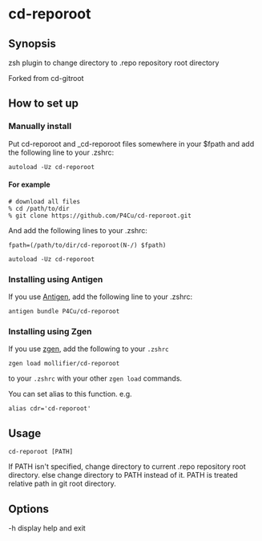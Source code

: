 # cd-reporoot

## Synopsis
zsh plugin to change directory to .repo repository root directory

Forked from cd-gitroot

## How to set up

### Manually install

Put cd-reporoot and _cd-reporoot files somewhere in your $fpath and add the following line to your .zshrc:

```
autoload -Uz cd-reporoot
```

#### For example

```
# download all files
% cd /path/to/dir
% git clone https://github.com/P4Cu/cd-reporoot.git
```

And add the following lines to your .zshrc:

```
fpath=(/path/to/dir/cd-reporoot(N-/) $fpath)

autoload -Uz cd-reporoot
```

### Installing using Antigen
If you use [Antigen](https://github.com/zsh-users/antigen), add the following line to your .zshrc:

```
antigen bundle P4Cu/cd-reporoot
```

### Installing using Zgen
If you use [zgen](https://github.com/tarjoilija/zgen), add the following to your `.zshrc`
```
zgen load mollifier/cd-reporoot
```
to your `.zshrc` with your other `zgen load` commands.

You can set alias to this function.
e.g.

```
alias cdr='cd-reporoot'
```

## Usage

```
cd-reporoot [PATH]
```

If PATH isn't specified, change directory to current .repo repository root directory.
else change directory to PATH instead of it.
PATH is treated relative path in git root directory.

## Options
\-h display help and exit

